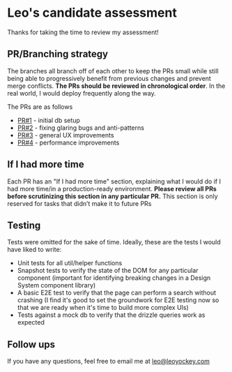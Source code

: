 # Leo's candidate assessment

Thanks for taking the time to review my assessment!

## PR/Branching strategy

The branches all branch off of each other to keep the PRs small while still being able to progressively benefit from previous changes and prevent merge conflicts. **The PRs should be reviewed in chronological order**. In the real world, I would deploy frequently along the way.

The PRs are as follows

- [PR#1](https://github.com/leovolving/sea/pull/1) - initial db setup
- [PR#2](https://github.com/leovolving/sea/pull/2) - fixing glaring bugs and anti-patterns
- [PR#3](https://github.com/leovolving/sea/pull/3) - general UX improvements
- [PR#4](https://github.com/leovolving/sea/pull/4) - performance improvements

## If I had more time

Each PR has an "If I had more time" section, explaining what I would do if I had more time/in a production-ready environment. **Please review all PRs before scrutinizing this section in any particular PR.** This section is only reserved for tasks that didn’t make it to future PRs

## Testing

Tests were omitted for the sake of time. Ideally, these are the tests I would have liked to write:

- Unit tests for all util/helper functions
- Snapshot tests to verify the state of the DOM for any particular component (important for identifying breaking changes in a Design System component library)
- A basic E2E test to verify that the page can perform a search without crashing (I find it's good to set the groundwork for E2E testing now so that we are ready when it's time to build more complex UIs)
- Tests against a mock db to verify that the drizzle queries work as expected

## Follow ups

If you have any questions, feel free to email me at leo@leoyockey.com
